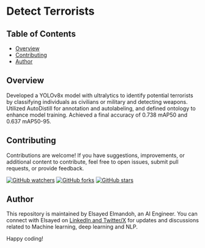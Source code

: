 # Detect Terrorists

## Table of Contents

- [Overview](#overview)
- [Contributing](#contributing)
- [Author](#author)

## Overview

Developed a YOLOv8x model with ultralytics to identify potential terrorists by classifying individuals as civilians or military and detecting weapons. Utilized AutoDistill for annotation and autolabeling, and defined ontology to enhance model training. Achieved a final accuracy of 0.738 mAP50 and 0.637 mAP50-95.

## Contributing

Contributions are welcome! If you have suggestions, improvements, or additional content to contribute, feel free to open issues, submit pull requests, or provide feedback. 

[![GitHub watchers](https://img.shields.io/github/watchers/elsayedelmandoh/detect-terrorists.svg?style=social&label=Watch)](https://GitHub.com/elsayedelmandoh/detect-terrorists/watchers/?WT.mc_id=academic-105485-koreyst)
[![GitHub forks](https://img.shields.io/github/forks/elsayedelmandoh/detect-terrorists.svg?style=social&label=Fork)](https://GitHub.com/elsayedelmandoh/detect-terrorists/network/?WT.mc_id=academic-105485-koreyst)
[![GitHub stars](https://img.shields.io/github/stars/elsayedelmandoh/detect-terrorists.svg?style=social&label=Star)](https://GitHub.com/elsayedelmandoh/detect-terrorists/stargazers/?WT.mc_id=academic-105485-koreyst)

## Author

This repository is maintained by Elsayed Elmandoh, an AI Engineer. You can connect with Elsayed on [LinkedIn and Twitter/X](https://linktr.ee/elsayedelmandoh) for updates and discussions related to Machine learning, deep learning and NLP.

Happy coding!
